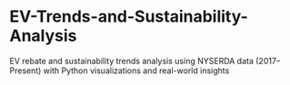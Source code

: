 # EV-Trends-and-Sustainability-Analysis
EV rebate and sustainability trends analysis using NYSERDA data (2017–Present) with Python visualizations and real-world insights
